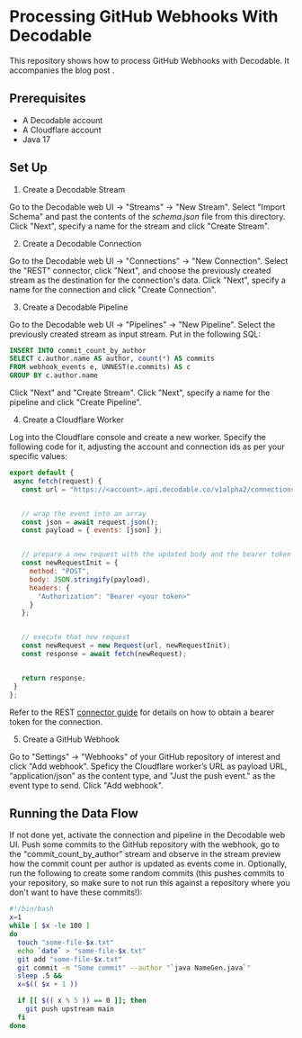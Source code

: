 # Processing GitHub Webhooks With Decodable

This repository shows how to process GitHub Webhooks with Decodable.
It accompanies the blog post <todo>.

## Prerequisites

* A Decodable account
* A Cloudflare account
* Java 17

## Set Up

1. Create a Decodable Stream

Go to the Decodable web UI -> "Streams" -> "New Stream".
Select "Import Schema" and past the contents of the _schema.json_ file from this directory.
Click "Next", specify a name for the stream and click "Create Stream".

2. Create a Decodable Connection

Go to the Decodable web UI -> "Connections" -> "New Connection".
Select the "REST" connector, click "Next", and choose the previously created stream as the destination for the connection's data.
Click "Next", specify a name for the connection and click "Create Connection".

3. Create a Decodable Pipeline

Go to the Decodable web UI -> "Pipelines" -> "New Pipeline".
Select the previously created stream as input stream.
Put in the following SQL:

```sql
INSERT INTO commit_count_by_author
SELECT c.author.name AS author, count(*) AS commits
FROM webhook_events e, UNNEST(e.commits) AS c
GROUP BY c.author.name
```

Click "Next" and "Create Stream".
Click "Next", specify a name for the pipeline and click "Create Pipeline".


4. Create a Cloudflare Worker

Log into the Cloudflare console and create a new worker.
Specify the following code for it, adjusting the account and connection ids as per your specific values:

```javascript
export default {
 async fetch(request) {
   const url = "https://<account>.api.decodable.co/v1alpha2/connections/<id>/events";


   // wrap the event into an array
   const json = await request.json();
   const payload = { events: [json] };


   // prepare a new request with the updated body and the bearer token header
   const newRequestInit = {
     method: "POST",
     body: JSON.stringify(payload),
     headers: {
       "Authorization": "Bearer <your token>"
     }
   };


   // execute that new request
   const newRequest = new Request(url, newRequestInit);
   const response = await fetch(newRequest);


   return response;
 }
};
```

Refer to the REST [connector guide](https://docs.decodable.co/docs/how-to-configure-and-use-the-rest-connector#authentication) for details on how to obtain a bearer token for the connection.

5. Create a GitHub Webhook

Go to "Settings" -> "Webhooks" of your GitHub repository of interest and click "Add webhook".
Speficy the Cloudflare worker’s URL as payload URL, “application/json” as the content type, and "Just the push event." as the event type to send.
Click "Add webhook".

## Running the Data Flow

If not done yet, activate the connection and pipeline in the Decodable web UI.
Push some commits to the GitHub repository with the webhook,
go to the "commit_count_by_author" stream and observe in the stream preview how the commit count per author is updated as events come in.
Optionally, run the following to create some random commits (this pushes commits to your repository, so make sure to not run this against a repository where you don't want to have these commits!):

```bash
#!/bin/bash
x=1
while [ $x -le 100 ]
do
  touch "some-file-$x.txt"
  echo `date` > "some-file-$x.txt"
  git add "some-file-$x.txt"
  git commit -m "Some commit" --author "`java NameGen.java`"
  sleep .5 &&
  x=$(( $x + 1 ))

  if [[ $(( x % 5 )) == 0 ]]; then
    git push upstream main
  fi
done
```
